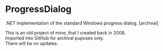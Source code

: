 # ProgressDialog
.NET implementation of the standard Windows progress dialog. [archival]

This is an old project of mine, that I created back in 2008.<br/>
Imported into GitHub for archival puposes only.<br/>
There will be no updates.
